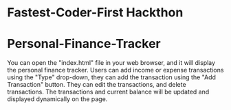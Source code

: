 # Fastest-Coder-First Hackthon
# Personal-Finance-Tracker
You can open the "index.html" file in your web browser, and it will display the personal finance tracker. Users can add income or expense transactions using the "Type" drop-down, they can add the transaction using the "Add Transaction" button. They can edit the transactions, and delete transactions. The transactions and current balance will be updated and displayed dynamically on the page.
